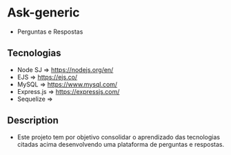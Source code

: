 # Ask-generic
- Perguntas e Respostas
## Tecnologias
- Node SJ           => https://nodejs.org/en/
- EJS               => https://ejs.co/
- MySQL             => https://www.mysql.com/
- Express.js        => https://expressjs.com/
- Sequelize         =>

## Description 
- Este projeto tem por objetivo consolidar o aprendizado das tecnologias citadas acima desenvolvendo uma plataforma de perguntas e respostas. 